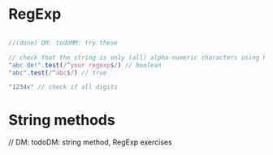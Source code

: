 
# RegExp
```js

//(done) DM: todoMM: try these

// check that the string is only (all) alpha-numeric characters using RegExp (hint look at the \d \ \w \t \s)
"abc de!".test(/^your regexp$/) // boolean
"abc".test(/^abc$/) // true

"1234x" // check if all digits

```

# String methods

  // DM: todoDM: string method, RegExp exercises
